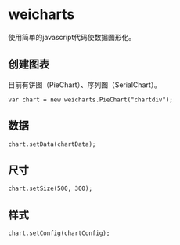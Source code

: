 # weicharts

使用简单的javascript代码使数据图形化。

## 创建图表

目前有饼图（PieChart）、序列图（SerialChart）。

````
var chart = new weicharts.PieChart("chartdiv");
````

## 数据

````
chart.setData(chartData);
````

## 尺寸

````
chart.setSize(500, 300);
````


## 样式

````
chart.setConfig(chartConfig);
````


